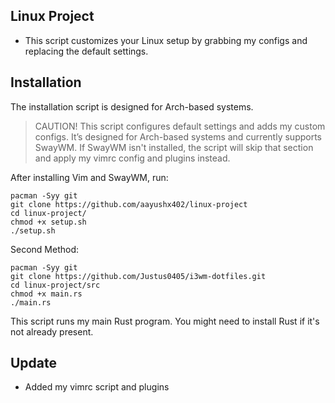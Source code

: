 ## Linux Project
- This script customizes your Linux setup by grabbing my configs and replacing the default settings.

## Installation

The installation script is designed for Arch-based systems.

> CAUTION!
> This script configures default settings and adds my custom configs. It’s designed for Arch-based systems and currently supports SwayWM. If SwayWM isn't installed, the script will skip that section and apply my vimrc config and plugins instead.

After installing Vim and SwayWM, run:

```shell
pacman -Syy git
git clone https://github.com/aayushx402/linux-project
cd linux-project/
chmod +x setup.sh
./setup.sh
```

Second Method:

```shell
pacman -Syy git
git clone https://github.com/Justus0405/i3wm-dotfiles.git
cd linux-project/src
chmod +x main.rs
./main.rs
```

This script runs my main Rust program. You might need to install Rust if it's not already present.


## Update
- Added my vimrc script and plugins
